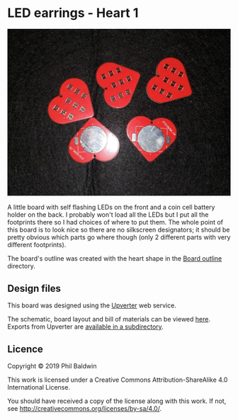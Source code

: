 # LED earrings - Heart 1

![board-photo.jpg](board-photo.jpg)

A little board with self flashing LEDs on the front and a coin cell battery holder on the back. I probably won't load all the LEDs but I put all the footprints there so I had choices of where to put them. The whole point of this board is to look nice so there are no silkscreen designators; it should be pretty obvious which parts go where though (only 2 different parts with very different footprints).

The board's outline was created with the heart shape in the [Board outline](../Board%20outline) directory.

## Design files

This board was designed using the [Upverter](https://upverter.com) web service.

The schematic, board layout and bill of materials can be viewed [here](https://upverter.com/design/trebuchetindustries/00287b7a741ffd3c/led-earrings---heart-1/). Exports from Upverter are [available in a subdirectory](./Upverter%20exports).

## Licence

Copyright © 2019 Phil Baldwin

This work is licensed under a Creative Commons Attribution-ShareAlike 4.0 International License.

You should have received a copy of the license along with this work. If not, see <http://creativecommons.org/licenses/by-sa/4.0/>.
